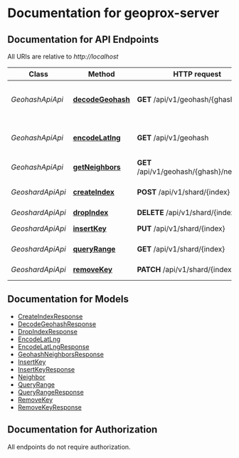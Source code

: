 # Documentation for geoprox-server

<a name="documentation-for-api-endpoints"></a>
## Documentation for API Endpoints

All URIs are relative to *http://localhost*

| Class | Method | HTTP request | Description |
|------------ | ------------- | ------------- | -------------|
| *GeohashApiApi* | [**decodeGeohash**](Apis/GeohashApiApi.md#decodegeohash) | **GET** /api/v1/geohash/{ghash} | Decode geohash into coordinates. |
*GeohashApiApi* | [**encodeLatlng**](Apis/GeohashApiApi.md#encodelatlng) | **GET** /api/v1/geohash | Encode coordinates into geohash |
*GeohashApiApi* | [**getNeighbors**](Apis/GeohashApiApi.md#getneighbors) | **GET** /api/v1/geohash/{ghash}/neighbors | Neighboring regions |
| *GeoshardApiApi* | [**createIndex**](Apis/GeoshardApiApi.md#createindex) | **POST** /api/v1/shard/{index} | Create geospatial index |
*GeoshardApiApi* | [**dropIndex**](Apis/GeoshardApiApi.md#dropindex) | **DELETE** /api/v1/shard/{index} | Drop index |
*GeoshardApiApi* | [**insertKey**](Apis/GeoshardApiApi.md#insertkey) | **PUT** /api/v1/shard/{index} | Insert key into index |
*GeoshardApiApi* | [**queryRange**](Apis/GeoshardApiApi.md#queryrange) | **GET** /api/v1/shard/{index} | Search nearby |
*GeoshardApiApi* | [**removeKey**](Apis/GeoshardApiApi.md#removekey) | **PATCH** /api/v1/shard/{index} | Remove key from index |


<a name="documentation-for-models"></a>
## Documentation for Models

 - [CreateIndexResponse](./Models/CreateIndexResponse.md)
 - [DecodeGeohashResponse](./Models/DecodeGeohashResponse.md)
 - [DropIndexResponse](./Models/DropIndexResponse.md)
 - [EncodeLatLng](./Models/EncodeLatLng.md)
 - [EncodeLatLngResponse](./Models/EncodeLatLngResponse.md)
 - [GeohashNeighborsResponse](./Models/GeohashNeighborsResponse.md)
 - [InsertKey](./Models/InsertKey.md)
 - [InsertKeyResponse](./Models/InsertKeyResponse.md)
 - [Neighbor](./Models/Neighbor.md)
 - [QueryRange](./Models/QueryRange.md)
 - [QueryRangeResponse](./Models/QueryRangeResponse.md)
 - [RemoveKey](./Models/RemoveKey.md)
 - [RemoveKeyResponse](./Models/RemoveKeyResponse.md)


<a name="documentation-for-authorization"></a>
## Documentation for Authorization

All endpoints do not require authorization.
